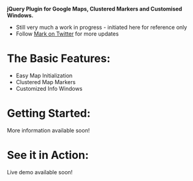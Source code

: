 **jQuery Plugin for Google Maps, Clustered Markers and Customised Windows.**
* Still very much a work in progress - initiated here for reference only
* Follow [Mark on Twitter](http://twitter.com/m_smalley) for more updates

# The Basic Features:
* Easy Map Initialization
* Clustered Map Markers
* Customized Info Windows

# Getting Started:
More information available soon!

# See it in Action:
Live demo available soon!